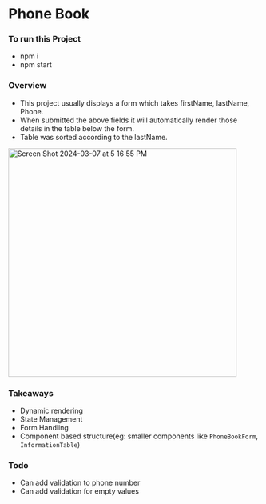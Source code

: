 # Phone Book
### To run this Project
- npm i
- npm start

### Overview
- This project usually displays a form which takes firstName, lastName, Phone.
- When submitted the above fields it will automatically render those details in the table below the form.
- Table was sorted according to the lastName.
<img width="457" alt="Screen Shot 2024-03-07 at 5 16 55 PM" src="https://github.com/knamana/React-Exercises/assets/125932021/e9a0ae04-f6b2-44bc-80b7-157a9d386f84">

### Takeaways
- Dynamic rendering
- State Management
- Form Handling
- Component based structure(eg: smaller components like `PhoneBookForm`, `InformationTable`)

### Todo
- Can add validation to phone number
- Can add validation for empty values
